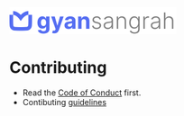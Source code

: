 
<img src="./public/images/logo.svg" alt="logo">

# Contributing
- Read the [Code of Conduct](./docs/code-of-conduct.md) first.
- Contibuting [guidelines](./docs/contributing/contributing.md)